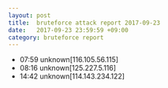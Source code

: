 ```yaml
---
layout: post
title:  bruteforce attack report 2017-09-23
date:   2017-09-23 23:59:59 +09:00
category: bruteforce report
---
```


* 07:59 unknown[116.105.56.115]
* 08:16 unknown[125.227.5.116]
* 14:42 unknown[114.143.234.122]
